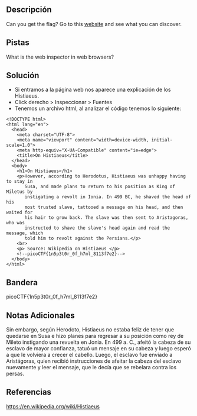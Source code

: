 ## Descripción
Can you get the flag? Go to this [website](http://saturn.picoctf.net:55825/) and see what you can discover.

## Pistas 
What is the web inspector in web browsers?

## Solución
- Si entramos a la página web nos aparece una explicación de los Histiaeus.
- Click derecho > Inspeccionar > Fuentes
- Tenemos un archivo html, al analizar el código tenemos lo siguiente:
```
<!DOCTYPE html>
<html lang="en">
  <head>
    <meta charset="UTF-8">
    <meta name="viewport" content="width=device-width, initial-scale=1.0">
    <meta http-equiv="X-UA-Compatible" content="ie=edge">
    <title>On Histiaeus</title>
  </head>
  <body>
    <h1>On Histiaeus</h1>
    <p>However, according to Herodotus, Histiaeus was unhappy having to stay in
       Susa, and made plans to return to his position as King of Miletus by 
       instigating a revolt in Ionia. In 499 BC, he shaved the head of his 
       most trusted slave, tattooed a message on his head, and then waited for 
       his hair to grow back. The slave was then sent to Aristagoras, who was 
       instructed to shave the slave's head again and read the message, which 
       told him to revolt against the Persians.</p>
    <br>
    <p> Source: Wikipedia on Histiaeus </p>
	<!--picoCTF{1n5p3t0r_0f_h7ml_8113f7e2}-->
  </body>
</html>
```

## Bandera
picoCTF{1n5p3t0r_0f_h7ml_8113f7e2}

## Notas Adicionales
Sin embargo, según Herodoto, Histiaeus no estaba feliz de tener que quedarse en Susa e hizo planes para regresar a su posición como rey de Mileto instigando una revuelta en Jonia. En 499 a. C., afeitó la cabeza de su esclavo de mayor confianza, tatuó un mensaje en su cabeza y luego esperó a que le volviera a crecer el cabello. Luego, el esclavo fue enviado a Aristágoras, quien recibió instrucciones de afeitar la cabeza del esclavo nuevamente y leer el mensaje, que le decía que se rebelara contra los persas.

## Referencias
https://en.wikipedia.org/wiki/Histiaeus